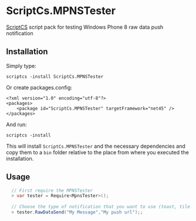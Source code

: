 ScriptCs.MPNSTester
===============================

[ScriptCS](https://github.com/scriptcs/scriptcs) script pack for testing Windows Phone 8  raw data push notification

## Installation

Simply type:

    scriptcs -install ScriptCs.MPNSTester

Or create packages.config:

    <?xml version="1.0" encoding="utf-8"?>
    <packages>
        <package id="ScriptCs.MPNSTester" targetFramework="net45" />
    </packages>

And run:

    scriptcs -install
    
This will install `ScriptCs.MPNSTester` and the necessary dependencies and copy them to a `bin` folder relative to the place from where you executed the installation.

## Usage

```csharp
  // First require the MPNSTester
  > var tester = Require<MpnsTester>();
   
  // Choose the type of notification that you want to use (toast, tile or raw)
  > tester.RawDataSend("My Message","My push url");;
   
```

   
